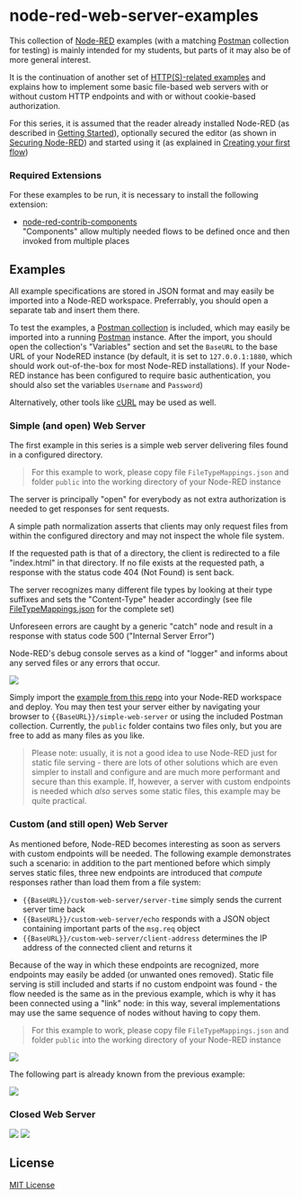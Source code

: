 # node-red-web-server-examples #

This collection of [Node-RED](https://nodered.org/) examples (with a matching [Postman](https://www.postman.com/) collection for testing) is mainly intended for my students, but parts of it may also be of more general interest.

It is the continuation of another set of [HTTP(S)-related examples](https://github.com/rozek/node-red-http-examples) and explains how to implement some basic file-based web servers with or without custom HTTP endpoints and with or without cookie-based authorization.

For this series, it is assumed that the reader already installed Node-RED (as described in [Getting Started](https://nodered.org/docs/getting-started/)), optionally secured the editor (as shown in [Securing Node-RED](https://nodered.org/docs/user-guide/runtime/securing-node-red)) and started using it (as explained in [Creating your first flow](https://nodered.org/docs/tutorials/first-flow))

### Required Extensions ###

For these examples to be run, it is necessary to install the following extension:

* [node-red-contrib-components](https://github.com/ollixx/node-red-contrib-components)<br>"Components" allow multiply needed flows to be defined once and then invoked from multiple places

## Examples ##

All example specifications are stored in JSON format and may easily be imported into a Node-RED workspace. Preferrably, you should open a separate tab and insert them there.

To test the examples, a [Postman collection](examples/PostmanCollection.json) is included, which may easily be imported into a running [Postman](https://www.postman.com/) instance. After the import, you should open the collection's "Variables" section and set the `BaseURL` to the base URL of your NodeRED instance (by default, it is set to `127.0.0.1:1880`, which should work out-of-the-box for most Node-RED installations). If your Node-RED instance has been configured to require basic authentication, you should also set the variables `Username` and `Password`)

Alternatively, other tools like [cURL](https://curl.se/) may be used as well.

### Simple (and open) Web Server ###

The first example in this series is a simple web server delivering files found in a configured directory.

> For this example to work, please copy file `FileTypeMappings.json` and folder `public` into the working directory of your Node-RED instance

The server is principally "open" for everybody as not extra authorization is needed to get responses for sent requests.

A simple path normalization asserts that clients may only request files from within the configured directory and may not inspect the whole file system.

If the requested path is that of a directory, the client is redirected to a file "index.html" in that directory. If no file exists at the requested path, a response with the status code 404 (Not Found) is sent back.

The server recognizes many different file types by looking at their type suffixes and sets the "Content-Type" header accordingly (see file [FileTypeMappings.json](https://raw.githubusercontent.com/rozek/node-red-web-server-examples/main/FileTypeMappings.json) for the complete set) 

Unforeseen errors are caught by a generic "catch" node and result in a response with status code 500 ("Internal Server Error")

Node-RED's debug console serves as a kind of "logger" and informs about any served files or any errors that occur.

![](examples/simple-web-server.png)

Simply import the [example from this repo](examples/simple-web-server.json) into your Node-RED workspace and deploy. You may then test your server either by navigating your browser to `{{BaseURL}}/simple-web-server` or using the included Postman collection. Currently, the `public` folder contains two files only, but you are free to add as many files as you like.

> Please note: usually, it is not a good idea to use Node-RED just for static file serving - there are lots of other solutions which are even simpler to install and configure and are much more performant and secure than this example. If, however, a server with custom endpoints is needed which *also* serves some static files, this example may be quite practical.

### Custom (and still open) Web Server ###

As mentioned before, Node-RED becomes interesting as soon as servers with custom endpoints will be needed. The following example demonstrates such a scenario: in addition to the part mentioned before which simply serves static files, three new endpoints are introduced that *compute* responses rather than load them from a file system:

* `{{BaseURL}}/custom-web-server/server-time` simply sends the current server time back
* `{{BaseURL}}/custom-web-server/echo` responds with a JSON object containing important parts of the `msg.req` object
* `{{BaseURL}}/custom-web-server/client-address` determines the IP address of the connected client and returns it

Because of the way in which these endpoints are recognized, more endpoints may easily be added (or unwanted ones removed). Static file serving is still included and starts if no custom endpoint was found - the flow needed is the same as in the previous example, which is why it has been connected using a "link" node: in this way, several implementations may use the same sequence of nodes without having to copy them.

> For this example to work, please copy file `FileTypeMappings.json` and folder `public` into the working directory of your Node-RED instance

![](examples/custom-web-server.png)

The following part is already known from the previous example:

![](examples/serving-files.png)

### Closed Web Server ###

![](examples/closed-web-server-I.png)
![](examples/closed-web-server-II.png)

## License ##

[MIT License](LICENSE.md)
